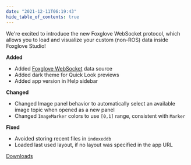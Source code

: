 ```yaml
---
date: "2021-12-11T06:19:43"
hide_table_of_contents: true
---
```

We're excited to introduce the new Foxglove WebSocket protocol, which allows you to load and visualize your custom (non-ROS) data inside Foxglove Studio!

**Added**
- Added [Foxglove WebSocket](https://github.com/foxglove/ws-protocol#readme) data source
- Added dark theme for Quick Look previews
- Added app version in Help sidebar

**Changed**
- Changed Image panel behavior to automatically select an available image topic when opened as a new panel
- Changed `ImageMarker` colors to use `[0,1]` range, consistent with `Marker`

**Fixed**
- Avoided storing recent files in `indexeddb`
- Loaded last used layout, if no layout was specified in the app URL
<!-- truncate -->
[Downloads](https://github.com/foxglove/studio/releases/tag/v0.24.0)
